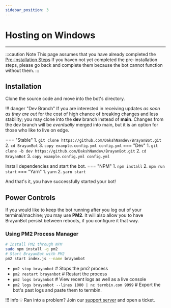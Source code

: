 ```yaml
---
sidebar_position: 3
---
```


# Hosting on Windows
---

:::caution Note
This page assumes that you have already completed the [Pre-Installation Steps](/docs/setup/pre-installation) If you haven not yet completed the pre-installation steps, please go back and complete them because the bot cannot function without them.
:::
## Installation

Clone the source code and move into the bot's directory.

!!! danger "Dev Branch"
    If you are interested in receiving updates *as soon as they are out* for the cost of high chance of breaking changes and less stability; you may clone into the **dev** branch instead of **main**. Changes from the dev branch will be *eventually* merged into main, but it is an option for those who like to live on edge.

=== "Stable"
    1. `git clone https://github.com/DakshNamdev/BrayanBot.git`
    2. `cd BrayanBot`
    3. `copy example.config.yml config.yml`
=== "Dev"
    1. `git clone -b dev https://github.com/DakshNamdev/BrayanBot.git`
    2. `cd BrayanBot`
    3. `copy example.config.yml config.yml`

Install dependencies and start the bot.
=== "NPM"
    1. `npm install`
    2. `npm run start`
=== "Yarn"
    1. `yarn`
    2. `yarn start`

And that's it, you have successfully started your bot!

## Power Controls
If you would like to keep the bot running after you log out of your terminal/machine; you may use **PM2**. It will also allow you to have BrayanBot persist between reboots, if you configure it that way.

### Using PM2 Process Manager

```bash
# Install PM2 through NPM
sudo npm install -g pm2
# Start BrayanBot with PM2
pm2 start index.js --name brayanbot
```

- `pm2 stop brayanbot` # Stops the pm2 process
- `pm2 restart brayanbot` # Restart the process
- `pm2 logs brayanbot` # View recent logs as well as a live console
- `pm2 logs brayanbot --lines 1000 | nc termbin.com 9999` # Export the bot's past logs and paste them to termbin.

!!! info 💡 Ran into a problem? 
    Join our [support server](https://brayanbot.dev/discord) and open a ticket.